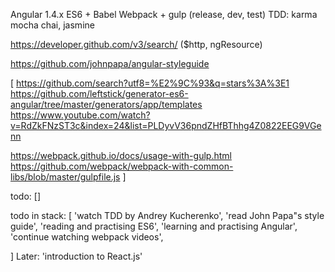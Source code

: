 Angular 1.4.x
ES6 + Babel
Webpack + gulp (release, dev, test)
TDD: karma mocha chai, jasmine

https://developer.github.com/v3/search/ ($http, ngResource)

https://github.com/johnpapa/angular-styleguide



[
https://github.com/search?utf8=%E2%9C%93&q=stars%3A%3E1
https://github.com/leftstick/generator-es6-angular/tree/master/generators/app/templates
https://www.youtube.com/watch?v=RdZkFNzST3c&index=24&list=PLDyvV36pndZHfBThhg4Z0822EEG9VGenn

https://webpack.github.io/docs/usage-with-gulp.html
https://github.com/webpack/webpack-with-common-libs/blob/master/gulpfile.js
]

todo:
[]

todo in stack:
[
'watch TDD by Andrey Kucherenko',
'read John Papa"s style guide',
'reading and practising ES6',
'learning and practising Angular',
'continue watching webpack videos',

]
Later:
'introduction to React.js'